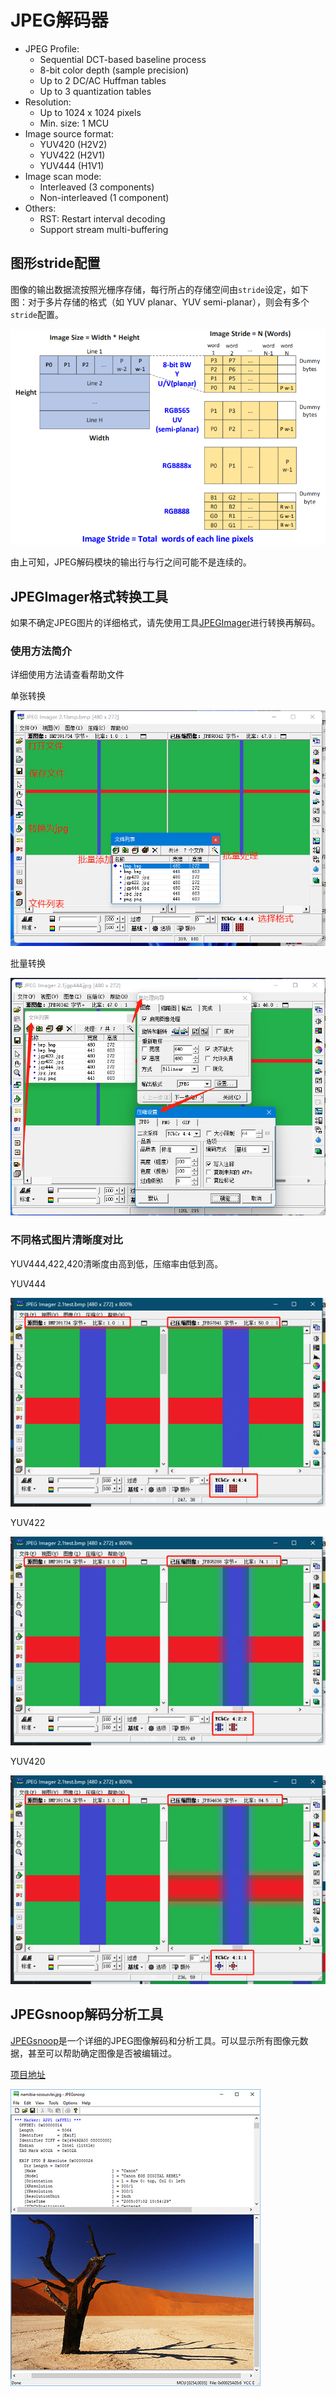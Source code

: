 # JPEG解码器

- JPEG Profile:
    - Sequential DCT-based baseline process
    - 8-bit color depth (sample precision)
    - Up to 2 DC/AC Huffman tables
    - Up to 3 quantization tables
- Resolution:
    - Up to 1024 x 1024 pixels
    - Min. size: 1 MCU
- Image source format:
    - YUV420 (H2V2)
    - YUV422 (H2V1)
    - YUV444 (H1V1)
- Image scan mode:
    - Interleaved (3 components)
    - Non-interleaved (1 component)
- Others:
    - RST: Restart interval decoding
    - Support stream multi-buffering

## 图形stride配置

图像的输出数据流按照光栅序存储，每行所占的存储空间由`stride`设定，如下图：对于多片存储的格式（如 YUV planar、YUV semi-planar），则会有多个`stride`配置。

![jpeg stride](../../images/JPEG/jpeg_stride.png)

由上可知，JPEG解码模块的输出行与行之间可能不是连续的。

## JPEGImager格式转换工具

如果不确定JPEG图片的详细格式，请先使用工具[JPEGImager](https://github.com/yanmowudi/diy-swm341/tree/master/tools/JPEG)进行转换再解码。

### 使用方法简介

详细使用方法请查看帮助文件

单张转换

![JPEGImager1](../../images/JPEG/JPEGImager1.png)

批量转换

![JPEGImager2](../../images/JPEG/JPEGImager2.png)

### 不同格式图片清晰度对比

YUV444,422,420清晰度由高到低，压缩率由低到高。

YUV444

![YUV444](../../images/JPEG/YUV444.png)

YUV422

![YUV422](../../images/JPEG/YUV422.png)

YUV420

![YUV420](../../images/JPEG/YUV420.png)

## JPEGsnoop解码分析工具

[JPEGsnoop](https://github.com/yanmowudi/diy-swm341/tree/master/tools/JPEG)是一个详细的JPEG图像解码和分析工具。可以显示所有图像元数据，甚至可以帮助确定图像是否被编辑过。

[项目地址](https://github.com/ImpulseAdventure/JPEGsnoop)

![JPEGsnoop](../../images/JPEG/JPEGsnoop.jpg)